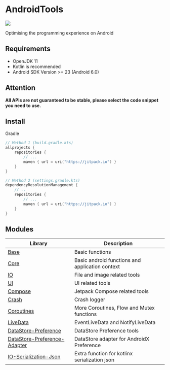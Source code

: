 # AndroidTools

[![](https://jitpack.io/v/io.github.xfy9326/atools.svg)](https://jitpack.io/#io.github.xfy9326/atools)

Optimising the programming experience on Android

## Requirements

- OpenJDK 11
- Kotlin is recommended
- Android SDK Version >= 23 (Android 6.0)

## Attention

**All APIs are not guaranteed to be stable, please select the code snippet you need to use.**

## Install

Gradle

```kotlin
// Method 1 (build.gradle.kts)
allprojects {
    repositories {
        // ...
        maven { url = uri("https://jitpack.io") }
    }
}

// Method 2 (settings.gradle.kts)
dependencyResolutionManagement {
    // ..
    repositories {
        // ...
        maven { url = uri("https://jitpack.io") }
    }
}
```

## Modules

| Library | Description |
| ----- | ----- |
| [Base](base/README.md) | Basic functions |
| [Core](core/README.md) | Basic android functions and application context |
| [IO](io/README.md) | File and image related tools |
| [UI](ui/README.md) | UI related tools |
| [Compose](compose/README.md) | Jetpack Compose related tools |
| [Crash](crash/README.md) | Crash logger |
| [Coroutines](coroutines/README.md) | More Coroutines, Flow and Mutex functions |
| [LiveData](livedata/README.md) | EventLiveData and NotifyLiveData |
| [DataStore-Preference](datastore-preference/README.md) | DataStore Preference tools |
| [DataStore-Preference-Adapter](datastore-preference-adapter/README.md) | DataStore adapter for AndroidX Preference |
| [IO-Serialization-Json](io-serialization-json/README.md) | Extra function for kotlinx serialization json |
